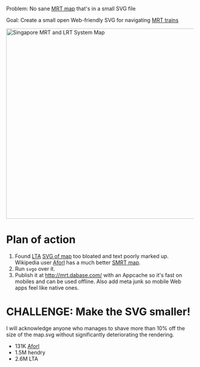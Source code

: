 Problem: No sane [MRT map](http://www.smrt.com.sg/) that's in a small SVG file

Goal: Create a small open Web-friendly SVG for navigating [MRT trains](http://en.wikipedia.org/wiki/SMRT_Trains)

<a title="By Aforl. (Own work.) [CC BY-SA 3.0 (http://creativecommons.org/licenses/by-sa/3.0)], via Wikimedia Commons" href="https://commons.wikimedia.org/wiki/File%3ASingapore_MRT_and_LRT_System_Map.svg"><img width="512" alt="Singapore MRT and LRT System Map" src="https://upload.wikimedia.org/wikipedia/commons/thumb/6/68/Singapore_MRT_and_LRT_System_Map.svg/512px-Singapore_MRT_and_LRT_System_Map.svg.png"/></a>

# Plan of action

1. Found [LTA](http://www.lta.gov.sg/content/ltaweb/en/public-transport/mrt-and-lrt-trains/train-system-map.html)
[SVG of map](http://www.lta.gov.sg/content/dam/ltaweb/corp/PublicTransport/files/Train%20System%20Map%20Jun%202015.svg) too bloated and text poorly marked up. Wikipedia user [Aforl](https://commons.wikimedia.org/wiki/User:Aforl) has a much better [SMRT map](https://commons.wikimedia.org/wiki/File:Singapore_MRT_and_LRT_System_Map.svg).
2. Run `svgo` over it.
3. Publish it at <http://mrt.dabase.com/> with an Appcache so it's fast on mobiles and can be used offline. Also add meta junk so mobile Web apps feel like native ones.

# CHALLENGE: Make the SVG smaller!

I will acknowledge anyone who manages to shave more than 10% off the size of
the map.svg without significantly deteriorating the rendering.

* 131K [Aforl](https://commons.wikimedia.org/wiki/User:Aforl)
* 1.5M hendry
* 2.6M LTA
